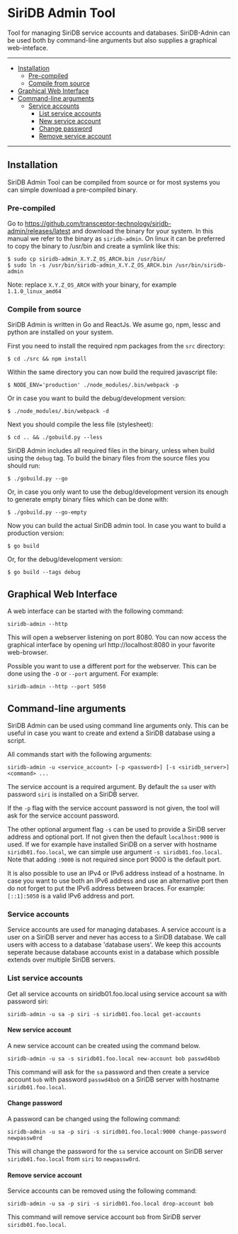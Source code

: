 # SiriDB Admin Tool
Tool for managing SiriDB service accounts and databases. SiriDB-Adnin can be used both by command-line arguments but also supplies a graphical web-inteface.

---------------------------------------
  * [Installation](#installation)
    * [Pre-compiled](#pre-compiled)
    * [Compile from source](#compile-from-source)
  * [Graphical Web Interface](#graphical-web-interface)
  * [Command-line arguments](#command-line-arguments)
    * [Service accounts](#service-accounts)
      * [List service accounts](#list-service-accounts)
      * [New service account](#new-service-account)
      * [Change password](#change-password)
      * [Remove service account](#remove-service-account)

---------------------------------------
## Installation
SiriDB Admin Tool can be compiled from source or for most systems you can simple download a pre-compiled binary.

### Pre-compiled
Go to https://github.com/transceptor-technology/siridb-admin/releases/latest and download the binary for your system.
In this manual we refer to the binary as `siridb-admin`. On linux it can be preferred to copy the binary to /usr/bin and create a symlink like this:
```
$ sudo cp siridb-admin_X.Y.Z_OS_ARCH.bin /usr/bin/
$ sudo ln -s /usr/bin/siridb-admin_X.Y.Z_OS_ARCH.bin /usr/bin/siridb-admin
```
Note: replace `X.Y.Z_OS_ARCH` with your binary, for example `1.1.0_linux_amd64`

### Compile from source
SiriDB Admin is written in Go and ReactJs. We asume go, npm, lessc and python are installed on your system.

First you need to install the required npm packages from the `src` directory:
```
$ cd ./src && npm install
```
Within the same directory you can now build the required javascript file:
```
$ NODE_ENV='production' ./node_modules/.bin/webpack -p
```
Or in case you want to build the debug/development version:
```
$ ./node_modules/.bin/webpack -d
```
Next you should compile the less file (stylesheet):
```
$ cd .. && ./gobuild.py --less
```
SiriDB Admin includes all required files in the binary, unless when build using the `debug` tag. To build the binary files from the source files you should run:
```
$ ./gobuild.py --go
```
Or, in case you only want to use the debug/development version its enough to generate empty binary files which can be done with:
```
$ ./gobuild.py --go-empty
```
Now you can build the actual SiriDB admin tool. In case you want to build a production version:
```
$ go build
```
Or, for the debug/development version:
```
$ go build --tags debug
```

## Graphical Web Interface
A web interface can be started with the following command:
```  
siridb-admin --http
```
This will open a webserver listening on port 8080. You can now access the graphical interface by opening url http://localhost:8080 in your favorite web-browser.

Possible you want to use a different port for the webserver. This can be done using the `-O` or `--port` argument. For example:
```
siridb-admin --http --port 5050
```  

## Command-line arguments
SiriDB Admin can be used using command line arguments only. This can be useful in case you want to create and extend a SiriDB database using a script. 

All commands start with the following arguments:
```
siridb-admin -u <service_account> [-p <password>] [-s <siridb_server>] <command> ...
```
The service account is a required argument. By default the `sa` user with password `siri` is installed on a SiriDB server. 

If the `-p` flag with the service account password is not given, the tool will ask for the service account password.

The other optional argument flag `-s` can be used to provide a SiriDB server address and optional port. If not given then the default `localhost:9000` is used. If we for example have installed SiriDB on a server with hostname `siridb01.foo.local`, we can simple use argument `-s siridb01.foo.local`. Note that adding `:9000` is not required since port 9000 is the default port.

It is also possible to use an IPv4 or IPv6 address instead of a hostname. In case you want to use both an IPv6 address and use an alternative port then do not forget to put the IPv6 address between braces. For example: `[::1]:5050` is a valid IPv6 address and port.

### Service accounts
Service accounts are used for managing databases. A service account is a user on a SiriDB server and never has access to a SiriDB database. We call users with access to a database 'database users'. We keep this accounts seperate because database accounts exist in a database which possible extends over multiple SiriDB servers.

### List service accounts
Get all service accounts on siridb01.foo.local using service account sa with password siri:
```
siridb-admin -u sa -p siri -s siridb01.foo.local get-accounts
```

#### New service account
A new service account can be created using the command below.
```
siridb-admin -u sa -s siridb01.foo.local new-account bob passwd4bob
```
This command will ask for the `sa` password and then create a service account `bob` with password `passwd4bob` on a SiriDB server with hostname `siridb01.foo.local`. 

#### Change password
A password can be changed using the following command:
```
siridb-admin -u sa -p siri -s siridb01.foo.local:9000 change-password newpassw0rd
```
This will change the password for the `sa` service account on SiriDB server `siridb01.foo.local` from `siri` to `newpassw0rd`.

#### Remove service account
Service accounts can be removed using the following command:
```
siridb-admin -u sa -p siri -s siridb01.foo.local drop-account bob
```
This command will remove service account `bob` from SiriDB server `siridb01.foo.local`.


